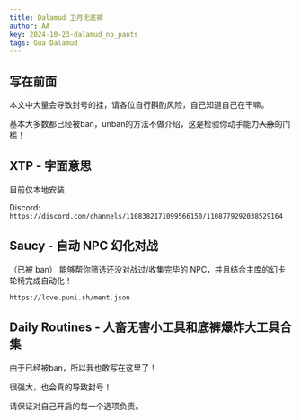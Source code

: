 ```yaml
---
title: Dalamud 卫月无底裤
author: AA
key: 2024-10-23-dalamud_no_pants
tags: Gua Dalamud
---
```


## 写在前面

本文中大量会导致封号的挂，请各位自行斟酌风险，自己知道自己在干嘛。

<!--more-->

基本大多数都已经被ban，unban的方法不做介绍，这是检验你动手能力~~人脉~~的门槛！

## XTP - 字面意思

目前仅本地安装

Discord: `https://discord.com/channels/1108382171099566150/1108779292038529164`

## Saucy - 自动 NPC 幻化对战

（已被 ban）
能够帮你筛选还没对战过/收集完毕的 NPC，并且结合主库的幻卡轮椅完成自动化！

`https://love.puni.sh/ment.json`

## Daily Routines - 人畜无害小工具和底裤爆炸大工具合集

由于已经被ban，所以我也敢写在这里了！

很强大，也会真的导致封号！

请保证对自己开启的每一个选项负责。
